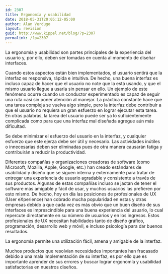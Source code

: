 ```yaml
---
id: 2307
title: Ergonomía y usabilidad
date: 2018-05-31T20:05:12-05:00
author: Alan Verdugo
layout: revision
guid: http://www.kippel.net/blog/?p=2307
permalink: /?p=2307
---
```

La ergonomía y usabilidad son partes principales de la experiencia del usuario y, por ello, deben ser tomadas en cuenta al momento de diseñar interfaces.

Cuando estos aspectos están bien implementados, el usuario sentirá que la interfaz es responsiva, rápida e intuitiva. De hecho, una buena interfaz es incluso capaz de hacer que el usuario no note que la está usando, y que el mismo usuario llegue a usarla sin pensar en ello. Un ejemplo de este fenómeno ocurre cuando un conductor experimentado es capaz de seguir una ruta casi sin poner atención al manejar. La práctica constante hace que una tarea compleja se vuelva algo simple, pero la interfaz debe contribuir a que el usuario no requiera un gran esfuerzo en lograr ejecutar esta tarea. En otras palabras, la tarea del usuario puede ser ya lo suficientemente complicada como para que una interfaz mal diseñada agregue aún más dificultad.

Se debe minimizar el esfuerzo del usuario en la interfaz, y cualquier esfuerzo que este ejerza debe ser útil y necesario. Las actividades inútiles o innecesarias deben ser eliminadas pues de otra manera causarán fatiga y contribuirán a reducir la productividad.

Diferentes compañías y organizaciones creadoras de software (como Microsoft, Mozilla, Apple, Google, etc.) han creado estándares de usabilidad y diseño que se siguen interna y externamente para tratar de entregar una experiencia de usuario agradable y consistente a través de sus productos. Algunas de estas compañías incluso se jactan de tener el software más amigable y fácil de usar, y muchos usuarios las prefieren por esto mismo. De hecho, hoy en día las posiciones de profesionales de UX (User eXperience) han cobrado mucha popularidad en estas y otras empresas debido a que cada vez es más obvio que un buen diseño de sus interfaces es imprescindible para una buena experiencia del usuario, lo cual repercute directamente en su número de usuarios y en los ingresos. Estos profesionales de UX necesitan habilidades tanto de diseño gráfico, programación, desarrollo web y móvil, e incluso psicología para dar buenos resultados.

La ergonomía permite una utilización fácil, amena y amigable de la interfaz.

Muchos productos que resolvían necesidades importantes han fracasado debido a una mala implementación de su interfaz, es por ello que es importante aprender de sus errores y buscar lograr ergonomía y usabilidad satisfactorias en nuestros diseños.